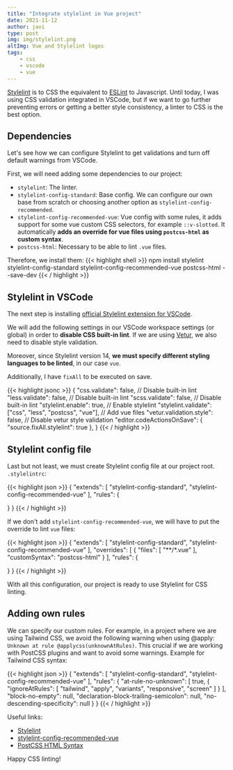 ```yaml
---
title: "Integrate stylelint in Vue project"
date: 2021-11-12
author: javi
type: post
img: img/stylelint.png
altImg: Vue and Stylelint logos
tags:
    - css
    - vscode
    - vue
---
```


[Stylelint][1] is to CSS the equivalent to [ESLint](https://eslint.org/) to Javascript. Until today, I was using CSS validation integrated in VSCode, but if we want to go further preventing errors or getting a better style consistency, a linter to CSS is the best option.

## Dependencies
Let's see how we can configure Stylelint to get validations and turn off default warnings from VSCode.

First, we will need adding some dependencies to our project:
* `stylelint`: The linter.
* `stylelint-config-standard`: Base config. We can configure our own base from scratch or choosing another option as `stylelint-config-recommended`.
* `stylelint-config-recommended-vue`: Vue config with some rules, it adds support for some vue custom CSS selectors, for example `::v-slotted`. It automatically **adds an override for vue files using `postcss-html` as custom syntax**.
* `postcss-html`: Necessary to be able to lint `.vue` files.

Therefore, we install them:
{{< highlight shell >}}
npm install stylelint stylelint-config-standard stylelint-config-recommended-vue postcss-html --save-dev
{{< / highlight >}}

## Stylelint in VSCode
The next step is installing [official Stylelint extension for VSCode](https://marketplace.visualstudio.com/items?itemName=stylelint.vscode-stylelint).

We will add the following settings in our VSCode workspace settings (or global) in order to **disable CSS built-in lint**. If we are using [Vetur](https://marketplace.visualstudio.com/items?itemName=octref.vetur), we also need to disable style validation.

Moreover, since Stylelint version 14, **we must specify different styling languages to be linted**, in our case `vue`.

Additionally, I have `fixAll` to be executed on save.

{{< highlight jsonc >}}
{
  "css.validate": false, // Disable built-in lint
  "less.validate": false, // Disable built-in lint
  "scss.validate": false, // Disable built-in lint
  "stylelint.enable": true, // Enable stylelint
  "stylelint.validate": ["css", "less", "postcss", "vue"], // Add vue files
  "vetur.validation.style": false, // Disable vetur style validation
  "editor.codeActionsOnSave": {
    "source.fixAll.stylelint": true
  },
}
{{< / highlight >}}

## Stylelint config file
Last but not least, we must create Stylelint config file at our project root. `.stylelintrc`:

{{< highlight json >}}
{
  "extends": [
    "stylelint-config-standard",
    "stylelint-config-recommended-vue"
   ],
  "rules": {

  }
}
{{< / highlight >}}

If we don't add `stylelint-config-recommended-vue`, we will have to put the override to lint `vue` files:

{{< highlight json >}}
{
  "extends": [
    "stylelint-config-standard",
    "stylelint-config-recommended-vue"
  ],
  "overrides": [
    {
      "files": [
        "**/*.vue"
      ],
      "customSyntax": "postcss-html"
    }
  ],
  "rules": {

  }
}
{{< / highlight >}}

With all this configuration, our project is ready to use Stylelint for CSS linting.

## Adding own rules
We can specify our custom rules. For example, in a project where we are using Tailwind CSS, we avoid the following warning when using @apply: `Unknown at rule @applycss(unknownAtRules)`. This crucial if we are working with PostCSS plugins and want to avoid some warnings. Example for Tailwind CSS syntax:

{{< highlight json >}}
{
  "extends": [
    "stylelint-config-standard",
    "stylelint-config-recommended-vue"
  ],
  "rules": {
    "at-rule-no-unknown": [
      true,
      {
        "ignoreAtRules": [
          "tailwind",
          "apply",
          "variants",
          "responsive",
          "screen"
        ]
      }
    ],
    "block-no-empty": null,
    "declaration-block-trailing-semicolon": null,
    "no-descending-specificity": null
  }
}
{{< / highlight >}}

Useful links:
* [Stylelint][1]
* [stylelint-config-recommended-vue](https://github.com/ota-meshi/stylelint-config-recommended-vue)
* [PostCSS HTML Syntax](https://github.com/ota-meshi/postcss-html)

Happy CSS linting!


[1]: https://stylelint.io/
